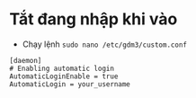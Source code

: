 # **Tắt đang nhập khi vào** 
- Chạy lệnh `sudo nano /etc/gdm3/custom.conf`
```
[daemon]
# Enabling automatic login
AutomaticLoginEnable = true
AutomaticLogin = your_username
```
